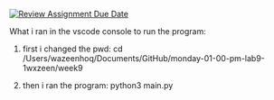 [![Review Assignment Due Date](https://classroom.github.com/assets/deadline-readme-button-22041afd0340ce965d47ae6ef1cefeee28c7c493a6346c4f15d667ab976d596c.svg)](https://classroom.github.com/a/j67gpSMf)


What i ran in the vscode console to run the program:

1. first i changed the pwd:
cd /Users/wazeenhoq/Documents/GitHub/monday-01-00-pm-lab9-1wxzeen/week9

2. then i ran the program:
python3 main.py
